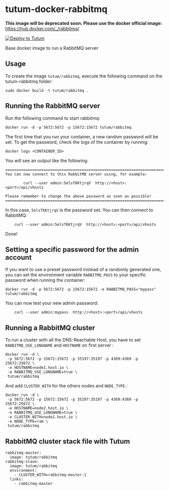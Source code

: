 tutum-docker-rabbitmq
=====================

**This image will be deprecated soon. Please use the docker official image:** https://hub.docker.com/_/rabbitmq/

[![Deploy to Tutum](https://s.tutum.co/deploy-to-tutum.svg)](https://dashboard.tutum.co/stack/deploy/)

Base docker image to run a RabbitMQ server


Usage
-----

To create the image `tutum/rabbitmq`, execute the following command on the tutum-rabbitmq folder:

	sudo docker build -t tutum/rabbitmq .


Running the RabbitMQ server
---------------------------

Run the following command to start rabbitmq:

	docker run -d -p 5672:5672 -p 15672:15672 tutum/rabbitmq

The first time that you run your container, a new random password will be set.
To get the password, check the logs of the container by running:

	docker logs <CONTAINER_ID>

You will see an output like the following:

	========================================================================
	You can now connect to this RabbitMQ server using, for example:

            curl --user admin:5elsT6KtjrqV  http://<host>:<port>/api/vhosts

	Please remember to change the above password as soon as possible!
	========================================================================

In this case, `5elsT6KtjrqV` is the password set.
You can then connect to RabbitMQ:

        curl --user admin:5elsT6KtjrqV  http://<host>:<port>/api/vhosts

Done!


Setting a specific password for the admin account
-------------------------------------------------

If you want to use a preset password instead of a randomly generated one, you can
set the environment variable `RABBITMQ_PASS` to your specific password when running the container:

	docker run -d -p 5672:5672 -p 15672:15672 -e RABBITMQ_PASS="mypass" tutum/rabbitmq

You can now test your new admin password:

        curl --user admin:mypass  http://<host>:<port>/api/vhosts


Running a RabbitMQ cluster
--------------------------

To run a cluster with all the DNS-Reachable Host, you have to set `RABBITMQ_USE_LONGNAME`
and `HOSTNAME` on first server :

```
docker run -d \
 -p 5672:5672 -p 15672:15672 -p 35197:35197 -p 4369:4369 -p 25672:25672 \
 -e HOSTNAME=node1.host.io \
 -e RABBITMQ_USE_LONGNAME=true \
 tutum/rabbitmq
```

And add `CLUSTER_WITH` for the others nodes and `NODE_TYPE` :

```
docker run -d \
 -p 5672:5672 -p 15672:15672 -p 35197:35197 -p 4369:4369 -p 25672:25672 \
 -e HOSTNAME=node2.host.io \
 -e RABBITMQ_USE_LONGNAME=true \
 -e CLUSTER_WITH=node1.host.io \
 -e NODE_TYPE=ram \
 tutum/rabbitmq
```
RabbitMQ cluster stack file with Tutum
------------------------------------

```
rabbitmq-master:
  image: tutum/rabbitmq
rabbitmq-slave:
  image: tutum/rabbitmq
  environment:
    - CLUSTER_WITH=rabbitmq-master-1
  links:
    - rabbitmq-master
```
